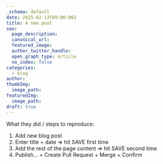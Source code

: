 ```yaml
---
_schema: default
date: 2025-02-13T09:00:00Z
title: A new post
seo:
  page_description:
  canonical_url:
  featured_image:
  author_twitter_handle:
  open_graph_type: article
  no_index: false
categories:
  - blog
author:
thumbImg:
  image_path:
featuredImg:
  image_path:
draft: true
---
```

What they did / steps to reproduce:

1. Add new blog post
2. Enter title + date =&gt; hit SAVE first time
3. Add the rest of the page content =&gt; hit SAVE second time
4. Publish... + Create Pull Request + Merge + Confirm

&nbsp;